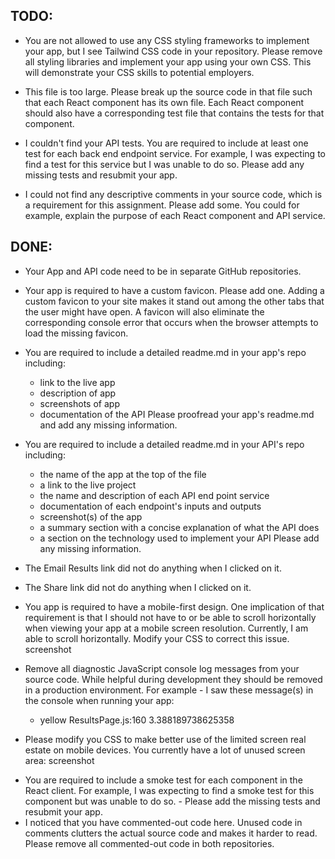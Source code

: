 ## TODO:

- You are not allowed to use any CSS styling frameworks to implement your app, but I see Tailwind CSS code in your repository. Please remove all styling libraries and implement your app using your own CSS. This will demonstrate your CSS skills to potential employers.

* This file is too large. Please break up the source code in that file such that each React component has its own file. Each React component should also have a corresponding test file that contains the tests for that component.
* I couldn't find your API tests. You are required to include at least one test for each back end endpoint service. For example, I was expecting to find a test for this service but I was unable to do so. Please add any missing tests and resubmit your app.

* I could not find any descriptive comments in your source code, which is a requirement for this assignment. Please add some. You could for example, explain the purpose of each React component and API service.

## DONE:

- Your App and API code need to be in separate GitHub repositories.
- Your app is required to have a custom favicon. Please add one. Adding a custom favicon to your site makes it stand out among the other tabs that the user might have open. A favicon will also eliminate the corresponding console error that occurs when the browser attempts to load the missing favicon.
- You are required to include a detailed readme.md in your app's repo including:
  - link to the live app
  - description of app
  - screenshots of app
  - documentation of the API Please proofread your app's readme.md and add any missing information.
- You are required to include a detailed readme.md in your API's repo including:

  - the name of the app at the top of the file
  - a link to the live project
  - the name and description of each API end point service
  - documentation of each endpoint's inputs and outputs
  - screenshot(s) of the app
  - a summary section with a concise explanation of what the API does
  - a section on the technology used to implement your API Please add any missing information.

- The Email Results link did not do anything when I clicked on it.
- The Share link did not do anything when I clicked on it.
- You app is required to have a mobile-first design. One implication of that requirement is that I should not have to or be able to scroll horizontally when viewing your app at a mobile screen resolution. Currently, I am able to scroll horizontally. Modify your CSS to correct this issue. screenshot
- Remove all diagnostic JavaScript console log messages from your source code. While helpful during development they should be removed in a production environment. For example - I saw these message(s) in the console when running your app:

  - yellow ResultsPage.js:160 3.388189738625358

- Please modify you CSS to make better use of the limited screen real estate on mobile devices. You currently have a lot of unused screen area: screenshot

* You are required to include a smoke test for each component in the React client. For example, I was expecting to find a smoke test for this component but was unable to do so. - Please add the missing tests and resubmit your app.
* I noticed that you have commented-out code here. Unused code in comments clutters the actual source code and makes it harder to read. Please remove all commented-out code in both repositories.
